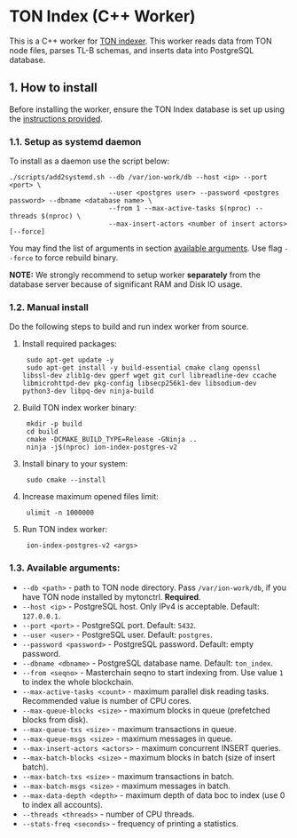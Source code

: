# TON Index (C++ Worker)

This is a C++ worker for [TON indexer](https://github.com/toncenter/ion-indexer/). This worker reads data from TON node files, parses TL-B schemas, and inserts data into PostgreSQL database.

## 1. How to install

Before installing the worker, ensure the TON Index database is set up using the [instructions provided](https://github.com/toncenter/ion-indexer/tree/master).


### 1.1. Setup as systemd daemon
To install as a daemon use the script below: 

    ./scripts/add2systemd.sh --db /var/ion-work/db --host <ip> --port <port> \
                             --user <postgres user> --password <postgres password> --dbname <database name> \
                             --from 1 --max-active-tasks $(nproc) --threads $(nproc) \
                             --max-insert-actors <number of insert actors> [--force]

You may find the list of arguments in section [available arguments](#13-available-arguments). Use flag `--force` to force rebuild binary. 

**NOTE:** We strongly recommend to setup worker **separately** from the database server because of significant RAM and Disk IO usage.

### 1.2. Manual install

Do the following steps to build and run index worker from source.

1. Install required packages: 

        sudo apt-get update -y
        sudo apt-get install -y build-essential cmake clang openssl libssl-dev zlib1g-dev gperf wget git curl libreadline-dev ccache libmicrohttpd-dev pkg-config libsecp256k1-dev libsodium-dev python3-dev libpq-dev ninja-build
2. Build TON index worker binary:

        mkdir -p build
        cd build
        cmake -DCMAKE_BUILD_TYPE=Release -GNinja ..
        ninja -j$(nproc) ion-index-postgres-v2

3. Install binary to your system:

        sudo cmake --install 

4. Increase maximum opened files limit: 

        ulimit -n 1000000

5. Run TON index worker:

        ion-index-postgres-v2 <args>

### 1.3. Available arguments:
* `--db <path>` - path to TON node directory. Pass `/var/ion-work/db`, if you have TON node installed by mytonctrl. **Required**.
* `--host <ip>` - PostgreSQL host. Only IPv4 is acceptable. Default: `127.0.0.1`.
* `--port <port>` - PostgreSQL port. Default: `5432`.
* `--user <user>` - PostgreSQL user. Default: `postgres`.
* `--password <password>` - PostgreSQL password. Default: empty password.
* `--dbname <dbname>` - PostgreSQL database name. Default: `ton_index`.
* `--from <seqno>` - Masterchain seqno to start indexing from. Use value `1` to index the whole blockchain.
* `--max-active-tasks <count>` - maximum parallel disk reading tasks. Recommended value is number of CPU cores.
* `--max-queue-blocks <size>` - maximum blocks in queue (prefetched blocks from disk).
* `--max-queue-txs <size>` - maximum transactions in queue.
* `--max-queue-msgs <size>` - maximum messages in queue.
* `--max-insert-actors <actors>` - maximum concurrent INSERT queries.
* `--max-batch-blocks <size>` - maximum blocks in batch (size of insert batch).
* `--max-batch-txs <size>` - maximum transactions in batch.
* `--max-batch-msgs <size>` - maximum messages in batch.
* `--max-data-depth <depth>` - maximum depth of data boc to index (use 0 to index all accounts).
* `--threads <threads>` - number of CPU threads.
* `--stats-freq <seconds>` - frequency of printing a statistics.

